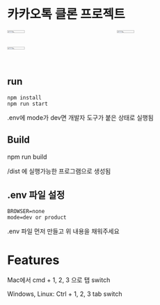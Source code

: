 
# 카카오톡 클론 프로젝트

<div style="display: grid; grid-template-columns: 1fr 1fr;">
  <img width="40%" alt="Friends" src="https://user-images.githubusercontent.com/13645032/117103631-aabb0080-adb5-11eb-87fd-c424e821879e.png">
  <img width="40%" alt="Chats" src="https://user-images.githubusercontent.com/13645032/117103616-a2fb5c00-adb5-11eb-8e28-224adabb0cad.png">
  <img width="40%" alt="More" src="https://user-images.githubusercontent.com/13645032/117103639-adb5f100-adb5-11eb-8f58-a4138cab2436.png">

</div>

## run

```
npm install
npm run start
```
.env에 mode가 dev면 개발자 도구가 붙은 상태로 실행됨

## Build

npm run build

/dist 에 실행가능한 프로그램으로 생성됨

## .env 파일 설정
```
BROWSER=none
mode=dev or product

```

.env 파일 먼저 만들고 위 내용을 채워주세요

# Features

Mac에서 cmd + 1, 2, 3 으로 탭 switch

Windows, Linux: Ctrl + 1, 2, 3 tab switch
